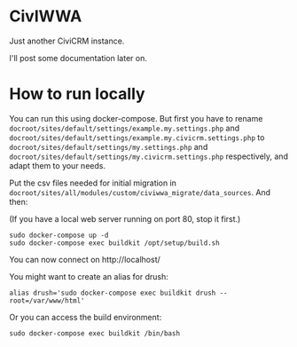 # CivIWWA

Just another CiviCRM instance.

I'll post some documentation later on.

# How to run locally

You can run this using docker-compose. But first you have to rename
`docroot/sites/default/settings/example.my.settings.php` and
`docroot/sites/default/settings/example.my.civicrm.settings.php` to
`docroot/sites/default/settings/my.settings.php` and
`docroot/sites/default/settings/my.civicrm.settings.php` respectively, and
adapt them to your needs.

Put the csv files needed for initial migration in 
`docroot/sites/all/modules/custom/civiwwa_migrate/data_sources`. And then:

(If you have a local web server running on port 80, stop it first.)

```
sudo docker-compose up -d
sudo docker-compose exec buildkit /opt/setup/build.sh
```

You can now connect on http://localhost/

You might want to create an alias for drush:

```
alias drush='sudo docker-compose exec buildkit drush --root=/var/www/html'
```

Or you can access the build environment:

```
sudo docker-compose exec buildkit /bin/bash
```
